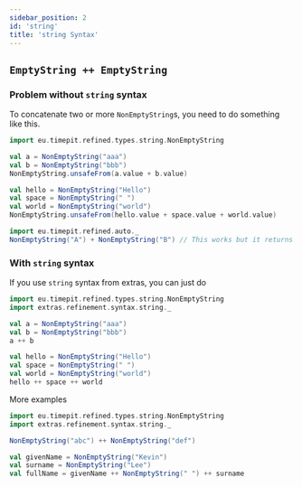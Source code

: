 ```yaml
---
sidebar_position: 2
id: 'string'
title: 'string Syntax'
---
```

## `EmptyString ++ EmptyString`
### Problem without `string` syntax
To concatenate two or more `NonEmptyString`s, you need to do something like this.
```scala mdoc:reset-object
import eu.timepit.refined.types.string.NonEmptyString

val a = NonEmptyString("aaa")
val b = NonEmptyString("bbb")
NonEmptyString.unsafeFrom(a.value + b.value)

val hello = NonEmptyString("Hello")
val space = NonEmptyString(" ")
val world = NonEmptyString("world")
NonEmptyString.unsafeFrom(hello.value + space.value + world.value)

import eu.timepit.refined.auto._
NonEmptyString("A") + NonEmptyString("B") // This works but it returns String not NonEmptyString
```

### With `string` syntax
If you use `string` syntax from extras, you can just do
```scala mdoc:reset-object
import eu.timepit.refined.types.string.NonEmptyString
import extras.refinement.syntax.string._

val a = NonEmptyString("aaa")
val b = NonEmptyString("bbb")
a ++ b

val hello = NonEmptyString("Hello")
val space = NonEmptyString(" ")
val world = NonEmptyString("world")
hello ++ space ++ world
```

More examples
```scala mdoc:reset-object
import eu.timepit.refined.types.string.NonEmptyString
import extras.refinement.syntax.string._

NonEmptyString("abc") ++ NonEmptyString("def")

val givenName = NonEmptyString("Kevin")
val surname = NonEmptyString("Lee")
val fullName = givenName ++ NonEmptyString(" ") ++ surname
```
